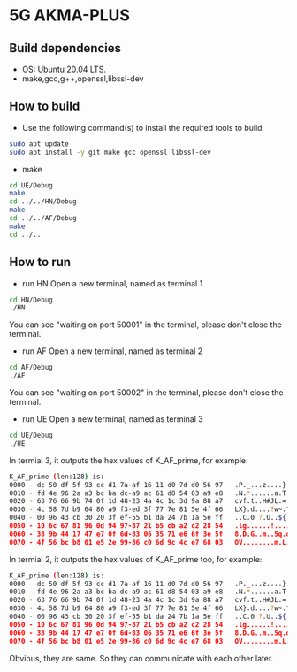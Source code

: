 # 5G AKMA-PLUS

## Build dependencies

* OS: Ubuntu 20.04 LTS.
* make,gcc,g++,openssl,libssl-dev

## How to build
* Use the following command(s) to install the required tools to build
```sh
sudo apt update
sudo apt install -y git make gcc openssl libssl-dev
```
* make
```sh
cd UE/Debug
make
cd ../../HN/Debug
make
cd ../../AF/Debug
make
cd ../..
```

## How to run
* run HN
Open a new terminal, named as terminal 1
```sh
cd HN/Debug
./HN
```
You can see "waiting on port 50001" in the terminal, please don't close the terminal. 
* run AF
Open a new terminal, named as terminal 2
```sh
cd AF/Debug
./AF
```
You can see "waiting on port 50002" in the terminal, please don't close the terminal.  
* run UE
Open a new terminal, named as terminal 3
```sh
cd UE/Debug
./UE
```

In termial 3, it outputs the hex values of K_AF_prime, for example:
```sh
K_AF_prime (len:128) is:
0000 - dc 50 df 5f 93 cc d1 7a-af 16 11 d0 7d d0 56 97   .P._...z....}.V.
0010 - fd 4e 96 2a a3 bc ba dc-a9 ac 61 d8 54 03 a9 e8   .N.*......a.T...
0020 - 63 76 66 9b 74 0f 1d 48-23 4a 4c 1c 3d 9a 88 a7   cvf.t..H#JL.=...
0030 - 4c 58 7d b9 64 80 a9 f3-ed 3f 77 7e 81 5e 4f 66   LX}.d....?w~.^Of
0040 - 00 96 43 cb 30 20 3f ef-55 b1 da 24 7b 1a 5e ff   ..C.0 ?.U..${.^.
0050 - 10 6c 67 81 96 0d 94 97-87 21 b5 cb a2 c2 28 54   .lg......!....(T
0060 - 38 9b 44 17 47 e7 0f 6d-83 06 35 71 e6 6f 3e 5f   8.D.G..m..5q.o>_
0070 - 4f 56 bc b8 01 e5 2e 99-86 c0 6d 9c 4c e7 68 03   OV........m.L.h.
```

In termial 2, it outputs the hex values of K_AF_prime too, for example:
```sh
K_AF_prime (len:128) is:
0000 - dc 50 df 5f 93 cc d1 7a-af 16 11 d0 7d d0 56 97   .P._...z....}.V.
0010 - fd 4e 96 2a a3 bc ba dc-a9 ac 61 d8 54 03 a9 e8   .N.*......a.T...
0020 - 63 76 66 9b 74 0f 1d 48-23 4a 4c 1c 3d 9a 88 a7   cvf.t..H#JL.=...
0030 - 4c 58 7d b9 64 80 a9 f3-ed 3f 77 7e 81 5e 4f 66   LX}.d....?w~.^Of
0040 - 00 96 43 cb 30 20 3f ef-55 b1 da 24 7b 1a 5e ff   ..C.0 ?.U..${.^.
0050 - 10 6c 67 81 96 0d 94 97-87 21 b5 cb a2 c2 28 54   .lg......!....(T
0060 - 38 9b 44 17 47 e7 0f 6d-83 06 35 71 e6 6f 3e 5f   8.D.G..m..5q.o>_
0070 - 4f 56 bc b8 01 e5 2e 99-86 c0 6d 9c 4c e7 68 03   OV........m.L.h.
```

Obvious, they are same. So they can communicate with each other later.